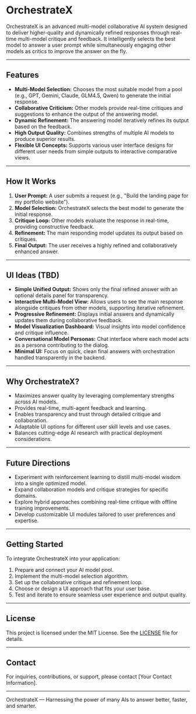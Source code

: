 # OrchestrateX

OrchestrateX is an advanced multi-model collaborative AI system designed to deliver higher-quality and dynamically refined responses through real-time multi-model critique and feedback. It intelligently selects the best model to answer a user prompt while simultaneously engaging other models as critics to improve the answer on the fly.

---

## Features

- **Multi-Model Selection:** Chooses the most suitable model from a pool (e.g., GPT, Gemini, Claude, GLM4.5, Qwen) to generate the initial response.
- **Collaborative Criticism:** Other models provide real-time critiques and suggestions to enhance the output of the answering model.
- **Dynamic Refinement:** The answering model iteratively refines its output based on the feedback.
- **High Output Quality:** Combines strengths of multiple AI models to produce superior results.
- **Flexible UI Concepts:** Supports various user interface designs for different user needs from simple outputs to interactive comparative views.

---

## How It Works

1. **User Prompt:** A user submits a request (e.g., "Build the landing page for my portfolio website").
2. **Model Selection:** OrchestrateX selects the best model to generate the initial response.
3. **Critique Loop:** Other models evaluate the response in real-time, providing constructive feedback.
4. **Refinement:** The main responding model updates its output based on critiques.
5. **Final Output:** The user receives a highly refined and collaboratively enhanced answer.

---

## UI Ideas (TBD)

- **Simple Unified Output:** Shows only the final refined answer with an optional details panel for transparency.
- **Interactive Multi-Model View:** Allows users to see the main response alongside critiques from other models, supporting iterative refinement.
- **Progressive Refinement:** Displays initial answers and dynamically updates them during collaborative feedback.
- **Model Visualization Dashboard:** Visual insights into model confidence and critique influence.
- **Conversational Model Personas:** Chat interface where each model acts as a persona contributing to the dialog.
- **Minimal UI:** Focus on quick, clean final answers with orchestration handled transparently in the backend.

---

## Why OrchestrateX?

- Maximizes answer quality by leveraging complementary strengths across AI models.
- Provides real-time, multi-agent feedback and learning.
- Enables transparency and trust through detailed critique and collaboration.
- Adaptable UI options for different user skill levels and use cases.
- Balances cutting-edge AI research with practical deployment considerations.

---

## Future Directions

- Experiment with reinforcement learning to distill multi-model wisdom into a single optimized model.
- Expand collaboration models and critique strategies for specific domains.
- Explore hybrid approaches combining real-time critique with offline training improvements.
- Develop customizable UI modules tailored to user preferences and expertise.

---

## Getting Started

To integrate OrchestrateX into your application:

1. Prepare and connect your AI model pool.
2. Implement the multi-model selection algorithm.
3. Set up the collaborative critique and refinement loop.
4. Choose or design a UI approach that fits your user base.
5. Test and iterate to ensure seamless user experience and output quality.

---

## License

This project is licensed under the MIT License. See the [LICENSE](LICENSE) file for details.

---

## Contact  

For inquiries, contributions, or support, please contact [Your Contact Information].

---

OrchestrateX — Harnessing the power of many AIs to answer better, faster, and smarter.
